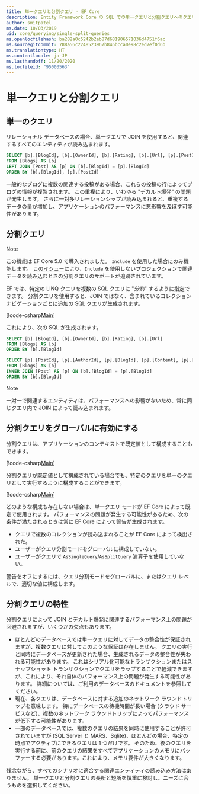 ```yaml
---
title: 単一クエリと分割クエリ - EF Core
description: Entity Framework Core の SQL での単一クエリと分割クエリへのクエリの変換
author: smitpatel
ms.date: 10/03/2019
uid: core/querying/single-split-queries
ms.openlocfilehash: ba282a0c5242b2eb87d681906571036d4751f6ac
ms.sourcegitcommit: 788a56c2248523967b846bcca0e98c2ed7ef0d6b
ms.translationtype: HT
ms.contentlocale: ja-JP
ms.lasthandoff: 11/20/2020
ms.locfileid: "95003563"
---
```

# <a name="single-vs-split-queries"></a>単一クエリと分割クエリ

## <a name="single-queries"></a>単一のクエリ

リレーショナル データベースの場合、単一クエリで JOIN を使用すると、関連するすべてのエンティティが読み込まれます。

```sql
SELECT [b].[BlogId], [b].[OwnerId], [b].[Rating], [b].[Url], [p].[PostId], [p].[AuthorId], [p].[BlogId], [p].[Content], [p].[Rating], [p].[Title]
FROM [Blogs] AS [b]
LEFT JOIN [Post] AS [p] ON [b].[BlogId] = [p].[BlogId]
ORDER BY [b].[BlogId], [p].[PostId]
```

一般的なブログに複数の関連する投稿がある場合、これらの投稿の行によってブログの情報が複製されます。 この重複により、いわゆる "デカルト爆発" の問題が発生します。 さらに一対多リレーションシップが読み込まれると、重複するデータの量が増加し、アプリケーションのパフォーマンスに悪影響を及ぼす可能性があります。

## <a name="split-queries"></a>分割クエリ

> [!NOTE]
> この機能は EF Core 5.0 で導入されました。 `Include` を使用した場合にのみ機能します。 [このイシュー](https://github.com/dotnet/efcore/issues/21234)により、`Include` を使用しないプロジェクションで関連データを読み込むときの分割クエリのサポートが追跡されています。

EF では、特定の LINQ クエリを複数の SQL クエリに "*分割*" するように指定できます。 分割クエリを使用すると、JOIN ではなく、含まれているコレクション ナビゲーションごとに追加の SQL クエリが生成されます。

[!code-csharp[Main](../../../samples/core/Querying/RelatedData/Program.cs?name=AsSplitQuery&highlight=5)]

これにより、次の SQL が生成されます。

```sql
SELECT [b].[BlogId], [b].[OwnerId], [b].[Rating], [b].[Url]
FROM [Blogs] AS [b]
ORDER BY [b].[BlogId]

SELECT [p].[PostId], [p].[AuthorId], [p].[BlogId], [p].[Content], [p].[Rating], [p].[Title], [b].[BlogId]
FROM [Blogs] AS [b]
INNER JOIN [Post] AS [p] ON [b].[BlogId] = [p].[BlogId]
ORDER BY [b].[BlogId]
```

> [!NOTE]
> 一対一で関連するエンティティは、パフォーマンスへの影響がないため、常に同じクエリ内で JOIN によって読み込まれます。

## <a name="enabling-split-queries-globally"></a>分割クエリをグローバルに有効にする

分割クエリは、アプリケーションのコンテキストで既定値として構成することもできます。

[!code-csharp[Main](../../../samples/core/Querying/RelatedData/SplitQueriesBloggingContext.cs?name=QuerySplittingBehaviorSplitQuery&highlight=6)]

分割クエリが既定値として構成されている場合でも、特定のクエリを単一のクエリとして実行するように構成することができます。

[!code-csharp[Main](../../../samples/core/Querying/RelatedData/Program.cs?name=AsSingleQuery&highlight=5)]

どのような構成も存在しない場合は、単一クエリ モードが EF Core によって既定で使用されます。 パフォーマンスの問題が発生する可能性があるため、次の条件が満たされるときは常に EF Core によって警告が生成されます。

- クエリで複数のコレクションが読み込まれることが EF Core によって検出された。
- ユーザーがクエリ分割モードをグローバルに構成していない。
- ユーザーがクエリで `AsSingleQuery`/`AsSplitQuery` 演算子を使用していない。

警告をオフにするには、クエリ分割モードをグローバルに、またはクエリ レベルで、適切な値に構成します。

## <a name="characteristics-of-split-queries"></a>分割クエリの特性

分割クエリによって JOIN とデカルト爆発に関連するパフォーマンス上の問題が回避されますが、いくつかの欠点もあります。

- ほとんどのデータベースでは単一クエリに対してデータの整合性が保証されますが、複数クエリに対してこのような保証は存在しません。 クエリの実行と同時にデータベースが更新された場合、生成されるデータの整合性が失われる可能性があります。 これはシリアル化可能なトランザクションまたはスナップショット トランザクションでクエリをラップすることで軽減できますが、これにより、それ自体のパフォーマンス上の問題が発生する可能性があります。 詳細については、ご利用のデータベースのドキュメントを参照してください。
- 現在、各クエリは、データベースに対する追加のネットワーク ラウンドトリップを意味します。 特にデータベースの待機時間が長い場合 (クラウド サービスなど)、複数のネットワーク ラウンドトリップによってパフォーマンスが低下する可能性があります。
- 一部のデータベースでは、複数のクエリの結果を同時に使用することが許可されていますが (SQL Server と MARS、Sqlite)、ほとんどの場合、特定の時点でアクティブにできるクエリは 1 つだけです。 そのため、後のクエリを実行する前に、前のクエリの結果をすべてアプリケーションのメモリにバッファーする必要があります。これにより、メモリ要件が大きくなります。

残念ながら、すべてのシナリオに適合する関連エンティティの読み込み方法はありません。 単一クエリと分割クエリの長所と短所を慎重に検討し、ニーズに合うものを選択してください。
